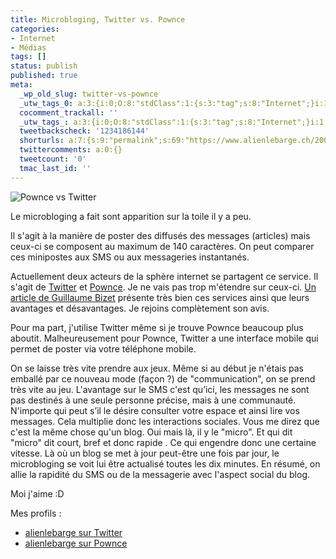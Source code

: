 ```yaml
---
title: Microbloging, Twitter vs. Pownce
categories:
- Internet
- Médias
tags: []
status: publish
published: true
meta:
  _wp_old_slug: twitter-vs-pownce
  _utw_tags_0: a:3:{i:0;O:8:"stdClass":1:{s:3:"tag";s:8:"Internet";}i:1;O:8:"stdClass":1:{s:3:"tag";s:7:"Médias";}i:2;O:8:"stdClass":1:{s:3:"tag";s:6:"Social";}}
  cocomment_trackall: ''
  _utw_tags_: a:3:{i:0;O:8:"stdClass":1:{s:3:"tag";s:8:"Internet";}i:1;O:8:"stdClass":1:{s:3:"tag";s:7:"Médias";}i:2;O:8:"stdClass":1:{s:3:"tag";s:6:"Social";}}
  tweetbackscheck: '1234186144'
  shorturls: a:7:{s:9:"permalink";s:69:"https://www.alienlebarge.ch/2007/08/01/microbloging-twitter-vs-pownce/";s:7:"tinyurl";s:25:"https://tinyurl.com/bmfqbv";s:4:"isgd";s:17:"https://is.gd/iUdz";s:5:"bitly";s:19:"https://bit.ly/wIRsW";s:5:"snipr";s:22:"https://snipr.com/bkq51";s:5:"snurl";s:22:"https://snurl.com/bkq51";s:7:"snipurl";s:24:"https://snipurl.com/bkq51";}
  twittercomments: a:0:{}
  tweetcount: '0'
  tmac_last_id: ''
---
```

<img src="https://dlgjp9x71cipk.cloudfront.net/2007/08/twittervspownce.png" alt="Pownce vs Twitter" />

Le microbloging a fait sont apparition sur la toile il y a peu.

Il s'agit à la manière de poster des diffusés des messages (articles) mais ceux-ci se composent au maximum de 140 caractères. On peut comparer ces minipostes aux SMS ou aux messageries instantanés.

<!--more-->

Actuellement deux acteurs de la sphère internet se partagent ce service. Il s'agit de <a href="https://https://twitter.com/" title="Twitter.com">Twitter</a> et <a href="https://www.pownce.com/" title="Pownce.com/">Pownce</a>. Je ne vais pas trop m'étendre sur ceux-ci. <a href="https://www.bizetfamily.net/index.php/post/2007/07/06/Twitter-vs-Pownce" title="Twitter vs Pownce sur Bizet's Blog">Un article de Guillaume Bizet</a> présente très bien ces services ainsi que leurs avantages et désavantages. Je rejoins complètement son avis.

Pour ma part, j'utilise Twitter même si je trouve Pownce beaucoup plus aboutit. Malheureusement pour Pownce, Twitter a une interface mobile qui permet de poster via votre téléphone mobile.

On se laisse très vite prendre aux jeux. Même si au début je n'étais pas emballé par ce nouveau mode (façon ?) de "communication", on se prend très vite au jeu. L'avantage sur le SMS c'est qu’ici, les messages ne sont pas destinés à une seule personne précise, mais à une communauté. N'importe qui peut s’il le désire consulter votre espace et ainsi lire vos messages. Cela multiplie donc les interactions sociales.
Vous me direz que c'est la même chose qu'un blog. Oui mais là, il y le "micro". Et qui dit "micro" dit court, bref et donc rapide . Ce qui engendre donc une certaine vitesse. Là où un blog se met à jour peut-être une fois par jour, le microbloging se voit lui être actualisé toutes les dix minutes.
En résumé, on allie la rapidité du SMS ou de la messagerie avec l'aspect social du blog.

Moi j'aime :D

Mes profils :
<ul>
	<li><a href="https://twitter.com/alienlebarge" title="alienlebarge sur Twitter">alienlebarge sur Twitter</a></li>
	<li><a href="https://www.pownce.com/alienlebarge/" title="alienlebarge sur Pownce">alienlebarge sur Pownce</a></li>
</ul>
